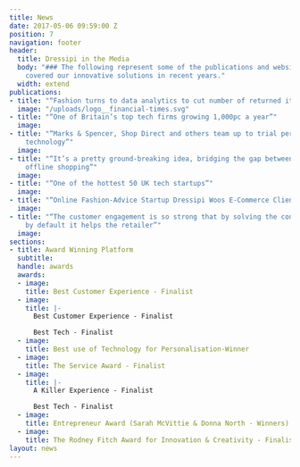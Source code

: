 ```yaml
---
title: News
date: 2017-05-06 09:59:00 Z
position: 7
navigation: footer
header:
  title: Dressipi in the Media
  body: "### The following represent some of the publications and websites that have
    covered our innovative solutions in recent years."
  width: extend
publications:
- title: "“Fashion turns to data analytics to cut number of returned items”"
  image: "/uploads/logo__financial-times.svg"
- title: "“One of Britain’s top tech firms growing 1,000pc a year”"
  image: 
- title: "“Marks & Spencer, Shop Direct and others team up to trial personalisation
    technology”"
  image: 
- title: "“It’s a pretty ground-breaking idea, bridging the gap between online and
    offline shopping”"
  image: 
- title: "“One of the hottest 50 UK tech startups”"
  image: 
- title: "“Online Fashion-Advice Startup Dressipi Woos E-Commerce Clients”"
  image: 
- title: "“The customer engagement is so strong that by solving the consumer’s problems
    by default it helps the retailer”"
  image: 
sections:
- title: Award Winning Platform
  subtitle: 
  handle: awards
  awards:
  - image: 
    title: Best Customer Experience - Finalist
  - image: 
    title: |-
      Best Customer Experience - Finalist

      Best Tech - Finalist
  - image: 
    title: Best use of Technology for Personalisation-Winner
  - image: 
    title: The Service Award - Finalist
  - image: 
    title: |-
      A Killer Experience - Finalist

      Best Tech - Finalist
  - image: 
    title: Entrepreneur Award (Sarah McVittie & Donna North - Winners)
  - image: 
    title: The Rodney Fitch Award for Innovation & Creativity - Finalist
layout: news
---
```


